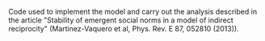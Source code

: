 Code used to implement the model and carry out the analysis described in the article "Stability of emergent social norms in a model of indirect reciprocity" (Martinez-Vaquero et al, Phys. Rev. E 87, 052810 (2013)).
